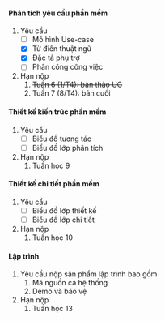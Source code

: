#### Phân tích yêu cầu phần mềm

1. Yêu cầu
    * [ ] Mô hình Use-case
    * [X] Từ điển thuật ngữ
    * [X] Đặc tả phụ trợ
    * [ ] Phân công công việc
2. Hạn nộp
    1. ~~Tuần 6 (1/T4): bản thảo UC~~
    2. Tuần 7 (8/T4): bản cuối

#### Thiết kế kiến trúc phần mềm

1. Yêu cầu
    * [ ] Biểu đồ tương tác
    * [ ] Biểu đồ lớp phân tích
2. Hạn nộp
    1. Tuần học 9

#### Thiết kế chi tiết phần mềm

1. Yêu cầu
    * [ ] Biểu đồ lớp thiết kế
    * [ ] Biểu đồ lớp chi tiết
2. Hạn nộp
    1. Tuần học 10

#### Lập trình

1. Yêu cầu nộp sản phẩm lập trình bao gồm
    1. Mã nguồn cả hệ thống
    2. Demo và bảo vệ
2. Hạn nộp
    1. Tuần học 13

